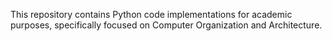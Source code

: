 This repository contains Python code implementations for academic purposes, specifically focused on Computer Organization and Architecture.